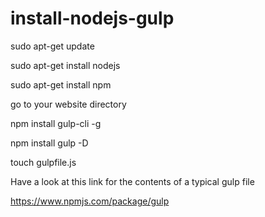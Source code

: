 # install-nodejs-gulp
sudo apt-get update

sudo apt-get install nodejs

sudo apt-get install npm


go to your website directory


npm install gulp-cli -g

npm install gulp -D

touch gulpfile.js


Have a look at this link for the contents of a typical gulp file

https://www.npmjs.com/package/gulp
